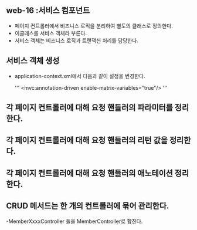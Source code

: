 ## web-16 :서비스 컴포넌트
- 페이지 컨트롤러에서 비즈니스 로직을 분리하여 별도의 클래스로 정의한다.
- 이클래스를 서비스 객체라 부른다.
- 서비스 객체는 비즈니스 로직과 트랜잭션 처리를 담당한다.

## 서비스 객체 생성
- application-context.xml에서 다음과 같이 설정을 변경한다.

    '''
    <mvc:annotation-driven enable-matrix-variables="true"/>
    '''

## 각 페이지 컨트롤러에 대해 요청 핸들러의  파라미터를 정리한다.

## 각 페이지 컨트롤러에 대해 요청 핸들러의  리턴 값을 정리한다.

## 각 페이지 컨트롤러에 대해 요청 핸들러의  애노테이션 정리한다.

## CRUD 메서드는 한 개의 컨트롤러에 묶어 관리한다.

-MemberXxxxController 들을 MemberController로 합친다.
